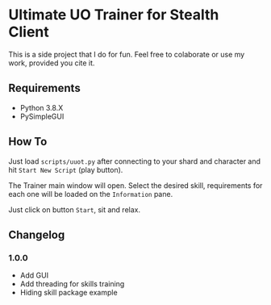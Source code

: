 # Ultimate UO Trainer for Stealth Client

This is a side project that I do for fun. Feel free to colaborate or use my work, provided you cite it.

## Requirements

- Python 3.8.X
- PySimpleGUI

## How To

Just load `scripts/uuot.py` after connecting to your shard and character and hit
`Start New Script` (play button).

The Trainer main window will open. Select the desired skill, requirements for each one will be loaded on the `Information` pane.

Just click on button `Start`, sit and relax.

## Changelog

### 1.0.0

- Add GUI
- Add threading for skills training
- Hiding skill package example


